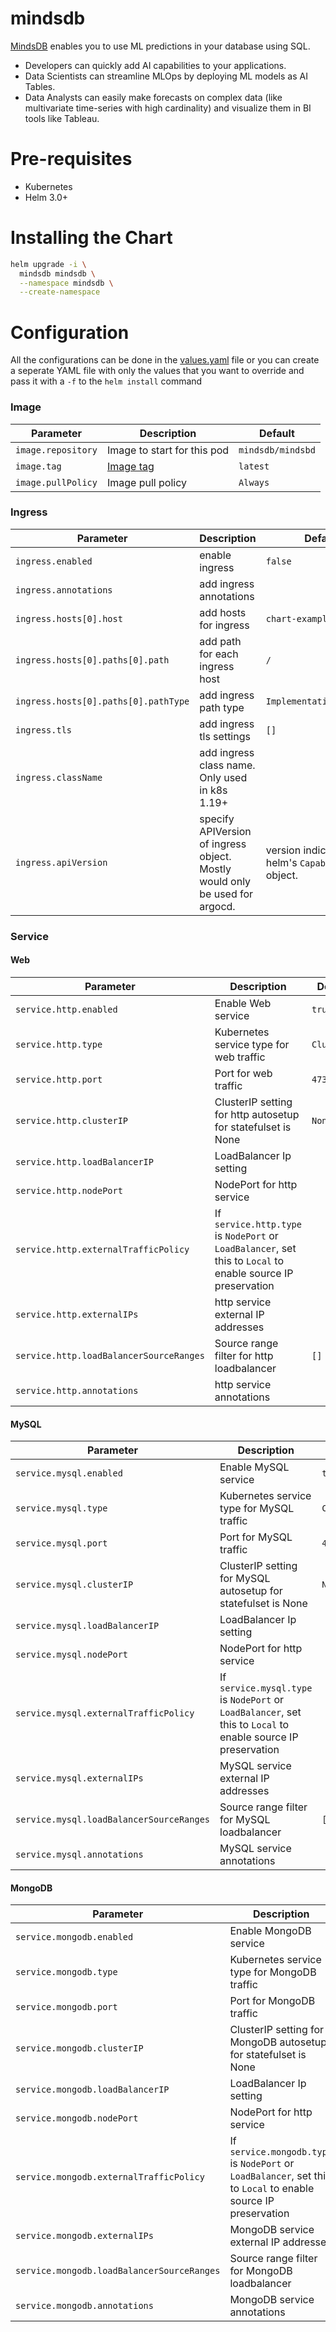 # mindsdb

[MindsDB](https://mindsdb.com?utm_medium=community&utm_source=github&utm_campaign=mindsdb%20repo) enables you to use ML predictions in your database using SQL.

- Developers can quickly add AI capabilities to your applications.
- Data Scientists can streamline MLOps by deploying ML models as AI Tables.
- Data Analysts can easily make forecasts on complex data (like multivariate time-series with high cardinality) and visualize them in BI tools like Tableau.

# Pre-requisites

- Kubernetes
- Helm 3.0+

# Installing the Chart

```bash
helm upgrade -i \
  mindsdb mindsdb \
  --namespace mindsdb \
  --create-namespace
```

# Configuration

All the configurations can be done in the [values.yaml](./mindsdb/values.yaml) file or you can create a seperate YAML file with only the values that you want to override and pass it with a `-f` to the `helm install` command

### Image

| Parameter          | Description                                                                             | Default           |
| ------------------ | --------------------------------------------------------------------------------------- | ----------------- |
| `image.repository` | Image to start for this pod                                                             | `mindsdb/mindsbd` |
| `image.tag`        | [Image tag](https://hub.docker.com/r/mindsdb/mindsdb/tags?page=1&ordering=last_updated) | `latest`          |
| `image.pullPolicy` | Image pull policy                                                                       | `Always`          |

### Ingress

| Parameter                            | Description                                                                 | Default                                            |
| ------------------------------------ | --------------------------------------------------------------------------- | -------------------------------------------------- |
| `ingress.enabled`                    | enable ingress                                                              | `false`                                            |
| `ingress.annotations`                | add ingress annotations                                                     |                                                    |
| `ingress.hosts[0].host`              | add hosts for ingress                                                       | `chart-example.local`                              |
| `ingress.hosts[0].paths[0].path`     | add path for each ingress host                                              | `/`                                                |
| `ingress.hosts[0].paths[0].pathType` | add ingress path type                                                       | `ImplementationSpecific`                           |
| `ingress.tls`                        | add ingress tls settings                                                    | `[]`                                               |
| `ingress.className`                  | add ingress class name. Only used in k8s 1.19+                              |                                                    |
| `ingress.apiVersion`                 | specify APIVersion of ingress object. Mostly would only be used for argocd. | version indicated by helm's `Capabilities` object. |

### Service

#### Web

| Parameter                               | Description                                                                                                  | Default     |
| --------------------------------------- | ------------------------------------------------------------------------------------------------------------ | ----------- |
| `service.http.enabled`                  | Enable Web service                                                                                           | `true`      |
| `service.http.type`                     | Kubernetes service type for web traffic                                                                      | `ClusterIP` |
| `service.http.port`                     | Port for web traffic                                                                                         | `47334`     |
| `service.http.clusterIP`                | ClusterIP setting for http autosetup for statefulset is None                                                 | `None`      |
| `service.http.loadBalancerIP`           | LoadBalancer Ip setting                                                                                      |             |
| `service.http.nodePort`                 | NodePort for http service                                                                                    |             |
| `service.http.externalTrafficPolicy`    | If `service.http.type` is `NodePort` or `LoadBalancer`, set this to `Local` to enable source IP preservation |             |
| `service.http.externalIPs`              | http service external IP addresses                                                                           |             |
| `service.http.loadBalancerSourceRanges` | Source range filter for http loadbalancer                                                                    | `[]`        |
| `service.http.annotations`              | http service annotations                                                                                     |             |

#### MySQL

| Parameter                               | Description                                                                                                  | Default     |
| --------------------------------------- | ------------------------------------------------------------------------------------------------------------ | ----------- |
| `service.mysql.enabled`                  | Enable MySQL service                                                                                           | `true`      |
| `service.mysql.type`                     | Kubernetes service type for MySQL traffic                                                                      | `ClusterIP` |
| `service.mysql.port`                     | Port for MySQL traffic                                                                                         | `47335`     |
| `service.mysql.clusterIP`                | ClusterIP setting for MySQL autosetup for statefulset is None                                                 | `None`      |
| `service.mysql.loadBalancerIP`           | LoadBalancer Ip setting                                                                                      |             |
| `service.mysql.nodePort`                 | NodePort for http service                                                                                    |             |
| `service.mysql.externalTrafficPolicy`    | If `service.mysql.type` is `NodePort` or `LoadBalancer`, set this to `Local` to enable source IP preservation |             |
| `service.mysql.externalIPs`              | MySQL service external IP addresses                                                                           |             |
| `service.mysql.loadBalancerSourceRanges` | Source range filter for MySQL loadbalancer                                                                    | `[]`        |
| `service.mysql.annotations`              | MySQL service annotations                                                                                     |             |

#### MongoDB

| Parameter                               | Description                                                                                                  | Default     |
| --------------------------------------- | ------------------------------------------------------------------------------------------------------------ | ----------- |
| `service.mongodb.enabled`                  | Enable MongoDB service                                                                                           | `true`      |
| `service.mongodb.type`                     | Kubernetes service type for MongoDB traffic                                                                      | `ClusterIP` |
| `service.mongodb.port`                     | Port for MongoDB traffic                                                                                         | `47335`     |
| `service.mongodb.clusterIP`                | ClusterIP setting for MongoDB autosetup for statefulset is None                                                 | `None`      |
| `service.mongodb.loadBalancerIP`           | LoadBalancer Ip setting                                                                                      |             |
| `service.mongodb.nodePort`                 | NodePort for http service                                                                                    |             |
| `service.mongodb.externalTrafficPolicy`    | If `service.mongodb.type` is `NodePort` or `LoadBalancer`, set this to `Local` to enable source IP preservation |             |
| `service.mongodb.externalIPs`              | MongoDB service external IP addresses                                                                           |             |
| `service.mongodb.loadBalancerSourceRanges` | Source range filter for MongoDB loadbalancer                                                                    | `[]`        |
| `service.mongodb.annotations`              | MongoDB service annotations                                                                                     |             |
